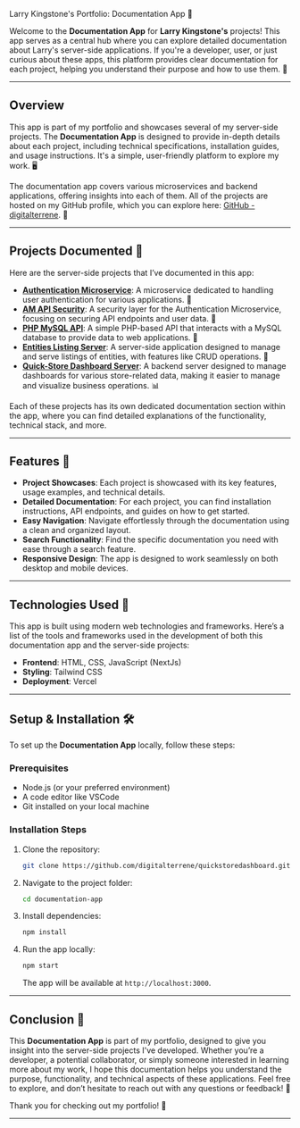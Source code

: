 Larry Kingstone's Portfolio: Documentation App 📑

Welcome to the **Documentation App** for **Larry Kingstone's** projects! This app serves as a central hub where you can explore detailed documentation about Larry's server-side applications. If you're a developer, user, or just curious about these apps, this platform provides clear documentation for each project, helping you understand their purpose and how to use them. 🚀

---

## Overview

This app is part of my portfolio and showcases several of my server-side projects. The **Documentation App** is designed to provide in-depth details about each project, including technical specifications, installation guides, and usage instructions. It's a simple, user-friendly platform to explore my work. 🖥️

The documentation app covers various microservices and backend applications, offering insights into each of them. All of the projects are hosted on my GitHub profile, which you can explore here: [GitHub - digitalterrene](https://github.com/digitalterrene). 🔗

---

## Projects Documented 📜

Here are the server-side projects that I’ve documented in this app:

- **[Authentication Microservice](https://github.com/digitalterrene/authentication-microservice)**: A microservice dedicated to handling user authentication for various applications. 🚪
- **[AM API Security](https://github.com/digitalterrene/authentication-microservice-api-security)**: A security layer for the Authentication Microservice, focusing on securing API endpoints and user data. 🔐
- **[PHP MySQL API](https://github.com/digitalterrene/php-mysql-api)**: A simple PHP-based API that interacts with a MySQL database to provide data to web applications. 💾
- **[Entities Listing Server](https://github.com/digitalterrene/entities-listing-server)**: A server-side application designed to manage and serve listings of entities, with features like CRUD operations. 📝
- **[Quick-Store Dashboard Server](https://github.com/digitalterrene/quick-store-dashboard-server)**: A backend server designed to manage dashboards for various store-related data, making it easier to manage and visualize business operations. 📊

Each of these projects has its own dedicated documentation section within the app, where you can find detailed explanations of the functionality, technical stack, and more.

---

## Features 🎯

- **Project Showcases**: Each project is showcased with its key features, usage examples, and technical details.
- **Detailed Documentation**: For each project, you can find installation instructions, API endpoints, and guides on how to get started.
- **Easy Navigation**: Navigate effortlessly through the documentation using a clean and organized layout.
- **Search Functionality**: Find the specific documentation you need with ease through a search feature.
- **Responsive Design**: The app is designed to work seamlessly on both desktop and mobile devices.

---

## Technologies Used 🔧

This app is built using modern web technologies and frameworks. Here’s a list of the tools and frameworks used in the development of both this documentation app and the server-side projects:

- **Frontend**: HTML, CSS, JavaScript (NextJs)
- **Styling**: Tailwind CSS
- **Deployment**: Vercel

---

## Setup & Installation 🛠️

To set up the **Documentation App** locally, follow these steps:

### Prerequisites

- Node.js (or your preferred environment)
- A code editor like VSCode
- Git installed on your local machine

### Installation Steps

1. Clone the repository:
   ```bash
   git clone https://github.com/digitalterrene/quickstoredashboard.git
   ```
2. Navigate to the project folder:
   ```bash
   cd documentation-app
   ```
3. Install dependencies:
   ```bash
   npm install
   ```
4. Run the app locally:
   ```bash
   npm start
   ```
   The app will be available at `http://localhost:3000`.

---

## Conclusion 🎉

This **Documentation App** is part of my portfolio, designed to give you insight into the server-side projects I've developed. Whether you’re a developer, a potential collaborator, or simply someone interested in learning more about my work, I hope this documentation helps you understand the purpose, functionality, and technical aspects of these applications. Feel free to explore, and don’t hesitate to reach out with any questions or feedback! 💬

Thank you for checking out my portfolio! 🙌

---
